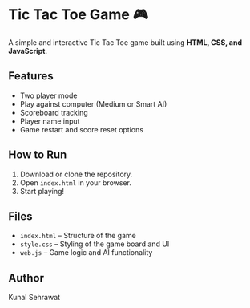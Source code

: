 # Tic Tac Toe Game 🎮

A simple and interactive Tic Tac Toe game built using **HTML, CSS, and JavaScript**.

## Features

- Two player mode
- Play against computer (Medium or Smart AI)
- Scoreboard tracking
- Player name input
- Game restart and score reset options

## How to Run

1. Download or clone the repository.
2. Open `index.html` in your browser.
3. Start playing!

## Files

- `index.html` – Structure of the game
- `style.css` – Styling of the game board and UI
- `web.js` – Game logic and AI functionality

## Author

Kunal Sehrawat

